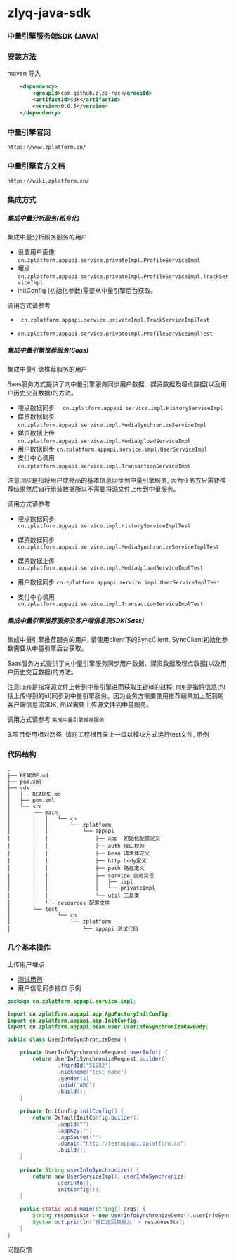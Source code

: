 # zlyq-java-sdk

### 中量引擎服务端SDK (JAVA)



### 安装方法

maven 导入 
```xml
    <dependency>
        <groupId>com.github.zlzz-rec</groupId>
        <artifactId>sdk</artifactId>
        <version>0.0.5</version>
    </dependency>
```

### 中量引擎官网

``` https://www.zplatform.cn/
https://www.zplatform.cn/
```

### 中量引擎官方文档

```https://wiki.zplatform.cn/
https://wiki.zplatform.cn/
```

### 集成方式

##### 集成中量分析服务(私有化)

集成中量分析服务服务的用户



- 设置用户画像 ```cn.zplatform.appapi.service.privateImpl.ProfileServiceImpl ```
- 埋点 ```cn.zplatform.appapi.service.privateImpl.ProfileServiceImpl.TrackServiceImpl```
-  initConfig (初始化参数)需要从中量引擎后台获取。



调用方式请参考

- ``` cn.zplatform.appapi.service.privateImpl.TrackServiceImplTest```

- ```cn.zplatform.appapi.service.privateImpl.ProfileServiceImplTest```



##### 集成中量引擎推荐服务(Saas)


集成中量引擎推荐服务的用户

Saas服务方式提供了向中量引擎服务同步用户数据、媒资数据及埋点数据(以及用户历史交互数据)的方法。

- 埋点数据同步 ```  cn.zplatform.appapi.service.impl.HistoryServiceImpl```  
- 媒资数据同步 ```cn.zplatform.appapi.service.impl.MediaSynchronizeServiceImpl```
- 媒资数据上传 ```cn.zplatform.appapi.service.impl.MediaUploadServiceImpl```
- 用户数据同步 ```cn.zplatform.appapi.service.impl.UserServiceImpl```
- 支付中心调用 ```cn.zplatform.appapi.service.impl.TransactionServiceImpl```




注意:`同步`是指将用户或物品的基本信息同步到中量引擎服务, 因为业务方只需要推荐结果然后自行组装数据所以不需要将源文件上传到中量服务。

调用方式请参考

-  埋点数据同步 ```cn.zplatform.appapi.service.impl.HistoryServiceImplTest```
-  媒资数据同步  ```cn.zplatform.appapi.service.impl.MediaSynchronizeServiceImplTest```
-  媒资数据上传 ```cn.zplatform.appapi.service.impl.MediaUploadServiceImplTest```
-  用户数据同步 ```cn.zplatform.appapi.service.impl.UserServiceImplTest```

-  支付中心调用  ```cn.zplatform.appapi.service.impl.TransactionServiceImplTest```




##### 集成中量引擎推荐服务及客户端信息流SDK(Sass)
集成中量引擎推荐服务的用户, 请使用client下的SyncClient, SyncClient初始化参数需要从中量引擎后台获取。

Saas服务方式提供了向中量引擎服务同步用户数据、媒资数据及埋点数据(以及用户历史交互数据)的方法。

注意:`上传`是指将源文件上传到中量引擎进而获取主键id的过程; `同步`是指将信息(包括上传得到的id)同步到中量引擎服务。因为业务方需要使用推荐结果加上配到的客户端信息流SDK, 所以需要上传源文件到中量服务。

调用方式请参考 ```集成中量引擎推荐服务```

3.项目使用相对路径, 请在工程根目录上一级以模块方式运行test文件, 示例



### 代码结构
```
.
├── README.md
├── pom.xml
├── sdk
│   ├── README.md
│   ├── pom.xml
│   └── src
│       ├── main
│       │   │   └── cn
│       │   │       └── zplatform
│       │   │           └── appapi
│       │   │               ├── app  初始化配置定义
│       │   │               ├── auth 接口校验
│       │   │               ├── bean 请求体定义
│       │   │               ├── http body定义
│       │   │               ├── path 路径定义
│       │   │               ├── service 业务实现
│       │   │               │   ├── impl
│       │   │               │   └── privateImpl
│       │   │               └── util 工具类
│       │   └── resources 配置文件
│       └── test
│               └── cn
│                   └── zplatform
│                       └── appapi 测试代码

```


### 几个基本操作
上传用户埋点

- [测试用例](https://github.com/zlzz-rec/zlyq-java-sdk/tree/master/sdk/src/test/java/cn/zplatform/appapi/service/impl)
- 用户信息同步接口 示例
```java
package cn.zplatform.appapi.service.impl;

import cn.zplatform.appapi.app.AppFactoryInitConfig;
import cn.zplatform.appapi.app.InitConfig;
import cn.zplatform.appapi.bean.user.UserInfoSynchronizeRawBody;

public class UserInfoSynchronizeDemo {

    private UserInfoSynchronizeRequest userInfo() {
        return UserInfoSynchronizeRequest.builder()
                .thirdId("51982")
                .nickname("test name")
                .gender(1)
                .udid("ABC")
                .build();
    }
    
    private InitConfig initConfig() {
        return DefaultInitConfig.builder()
                .appId("")
                .appKey("")
                .appSecret("")
                .domain("http://testappapi.zplatform.cn")
                .build();
    }
    
    private String userInfoSynchronize() {
        return new UserServiceImpl().userInfoSynchronize(
                userInfo(),
                initConfig());
    }
    
    public static void main(String[] args) {
        String responseStr = new UserInfoSynchronizeDemo().userInfoSynchronize();
        System.out.println("接口返回数据为" + responseStr);
    }
}
```



问题反馈 